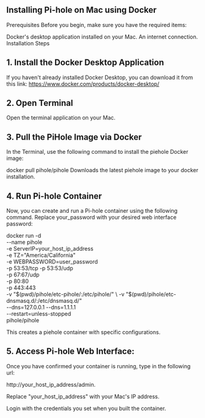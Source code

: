 ## Installing Pi-hole on Mac using Docker
Prerequisites
Before you begin, make sure you have the required items:

Docker's desktop application installed on your Mac. 
An internet connection.
Installation Steps
## 1. Install the Docker Desktop Application

If you haven't already installed Docker Desktop, you can download it from this link: https://www.docker.com/products/docker-desktop/


## 2. Open Terminal
Open the terminal application on your Mac.

## 3. Pull the PiHole Image via Docker
In the Terminal, use the following command to install the piehole Docker image:


docker pull pihole/pihole
Downloads the latest piehole image to your docker installation. 

## 4. Run Pi-hole Container
Now, you can create and run a Pi-hole container using the following command. Replace your_password with your desired web interface password:


docker run -d \
    --name pihole \
    -e ServerIP=your_host_ip_address \
    -e TZ="America/California" \
    -e WEBPASSWORD=user_password \
    -p 53:53/tcp -p 53:53/udp \
    -p 67:67/udp \
    -p 80:80 \
    -p 443:443 \
    -v "$(pwd)/pihole/etc-pihole/:/etc/pihole/" \
    -v "$(pwd)/pihole/etc-dnsmasq.d/:/etc/dnsmasq.d/" \
    --dns=127.0.0.1 --dns=1.1.1.1 \
    --restart=unless-stopped \
    pihole/pihole

This creates a piehole container with specific configurations.

## 5. Access Pi-hole Web Interface:
Once you have confirmed your container is running, type in the following url:

http://your_host_ip_address/admin.

Replace "your_host_ip_address" with your Mac's IP address.

Login with the credentials you set when you built the container. 
